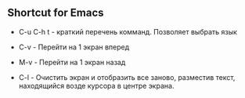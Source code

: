 ## Shortcut for Emacs ##

* C-u C-h t - краткий перечень комманд. Позволяет выбрать язык

* C-v - Перейти на 1 экран вперед
* M-v - Перейти на 1 экран назад
* C-l - Очистить экран и отобразить все заново,
разместив текст, находящийся возде курсора в центре экрана.
